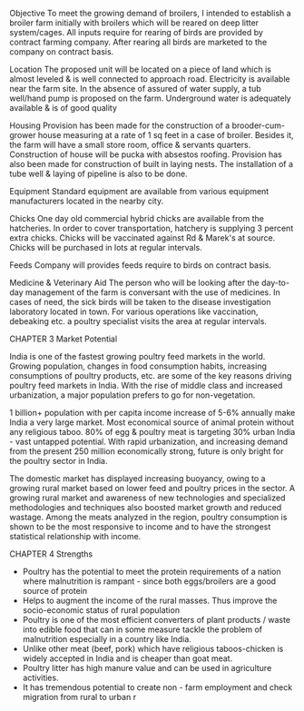 Objective 
To meet the growing demand of broilers, I intended to establish a broiler farm initially with broilers which will be reared on deep litter system/cages. All inputs require for rearing of birds are provided by contract farming company. After rearing all birds are marketed to the company on contract basis.

Location
The proposed unit will be located on a piece of land which is almost leveled & is well connected to approach road. Electricity is available near the farm site. In the absence of assured of water supply, a tub well/hand pump is proposed on the farm. Underground water is adequately available & is of good quality

Housing
Provision has been made for the construction of a brooder-cum-grower house measuring at a rate of 1 sq feet in a case of broiler. Besides it, the farm will have a small store room, office & servants quarters. Construction of house will be pucka with absestos roofing. Provision has also been made for construction of built in laying nests. The installation of a tube well & laying of pipeline is also to be done.

Equipment
Standard equipment are available from various equipment manufacturers located in the nearby city.

Chicks
One day old commercial hybrid chicks are available from the hatcheries. In order to cover transportation, hatchery is supplying 3 percent extra chicks. Chicks will be vaccinated against Rd & Marek's at source. Chicks will be purchased in lots at regular intervals.

Feeds
Company will provides feeds require to birds on contract basis.

Medicine & Veterinary Aid
The person who will be looking after the day-to-day management of the farm is conversant with the use of medicines. In cases of need, the sick birds will be taken to the disease investigation laboratory located in town. For various operations like vaccination, debeaking etc. a poultry specialist visits the area at regular intervals.



CHAPTER 3
Market Potential

India is one of the fastest growing poultry feed markets in the world. Growing population, changes in food consumption habits, increasing consumptions of poultry products, etc. are some of the key reasons driving poultry feed markets in India. With the rise of middle class and increased urbanization, a major population prefers to go for non-vegetation.

1 billion+ population with per capita income increase of 5-6% annually make India a very large market. Most economical source of animal protein without any religious taboo. 80% of egg & poultry meat is targeting 30% urban India - vast untapped potential. With rapid urbanization, and increasing demand from the present 250 million economically strong, future is only bright for the poultry sector in India.

The domestic market has displayed increasing buoyancy, owing to a growing rural market based on lower feed and poultry prices in the sector. A growing rural market and awareness of new technologies and specialized methodologies and techniques also boosted market growth and reduced wastage. Among the meats analyzed in the region, poultry consumption is shown to be the most responsive to income and to have the strongest statistical relationship with income.


CHAPTER 4
Strengths

- Poultry has the potential to meet the protein requirements of a nation where malnutrition is rampant - since both eggs/broilers are a good source of protein
- Helps to augment the income of the rural masses. Thus improve the socio-economic status of rural population
- Poultry is one of the most efficient converters of plant products / waste into edible food that can in some measure tackle the problem of malnutrition especially in a country like India.
- Unlike other meat (beef, pork) which have religious taboos-chicken is widely accepted in India and is cheaper than goat meat.
- Poultry litter has high manure value and can be used in agriculture activities.
- It has tremendous potential to create non - farm employment and check migration from rural to urban r
